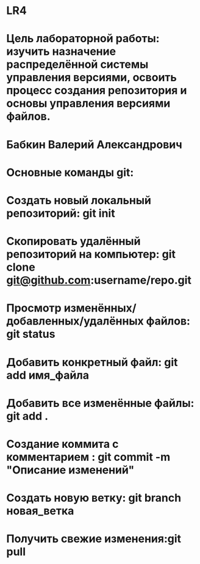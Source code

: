 # LR4
# Цель лабораторной работы: изучить назначение распределённой системы управления версиями, освоить процесс создания репозитория и основы управления версиями файлов.
# Бабкин Валерий Александрович
# Основные команды git:
# Создать новый локальный репозиторий: git init 
# Скопировать удалённый репозиторий на компьютер: git clone git@github.com:username/repo.git 
# Просмотр изменённых/добавленных/удалённых файлов: git status
# Добавить конкретный файл: git add имя_файла
# Добавить все изменённые файлы: git add .
# Создание коммита с комментарием : git commit -m "Описание изменений"
# Создать новую ветку: git branch новая_ветка
# Получить свежие изменения:git pull
